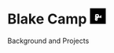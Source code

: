 # Blake Camp ![](https://github.com/bbc1183/Deep-Artificial-Neurons/blob/main/gif2.gif)
Background and Projects

